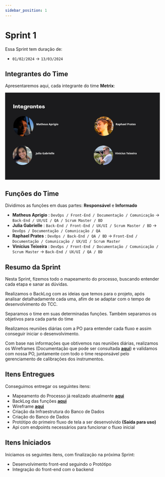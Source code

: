 ```yaml
---
sidebar_position: 1
---
```


# Sprint 1

Essa Sprint tem duração de:

- `01/02/2024` → `13/03/2024`


## Integrantes do Time

Apresentaremos aqui, cada integrante do time **Metrix**:

![Integrantes](./img/integrantes.jpg)

## Funções do Time

Dividimos as funções em duas partes: **Responsável** e **Informado**

- **Matheus Aprigio** : `DevOps / Front-End / Documentação / Comunicação` → `Back-End / UX/UI / QA / Scrum Master / BD`
- **Julia Gabrielle** : `Back-End / Front-End / UX/UI / Scrum Master / BD` → `DevOps / Documentação / Comunicação / QA`
- **Raphael Prates** : `DevOps / Back-End / QA / BD` → `Front-End / Documentação / Comunicação / UX/UI / Scrum Master`
- **Vinícius Teixeira** : `DevOps / Front-End / Documentação / Comunicação / Scrum Master` → `Back-End / UX/UI / QA / BD`

## Resumo da Sprint

Nesta Sprint, fizemos todo o mapeamento do processo, buscando entender cada etapa e sanar as dúvidas.

Realizamos o BackLog com as ideias que temos para o projeto, após analisar detalhadamente cada uma, afim de se adaptar com o tempo de desenvolvimento do TCC.

Separamos o time em suas determinadas funções. Também separamos os objetivos para cada parte do time

Realizamos reuniões diárias com a PO para entender cada fluxo e assim conseguir iniciar o desenvolvimento.

Com base nas informações que obtivemos nas reuniões diárias, realizamos os Wireframes (Documentação que pode ser consultada [**aqui**](../tutorial-basics/wireframe)) e validamos com nossa PO, juntamente com todo o time responsável pelo gerenciamento de calibrações dos instrumentos.




## Itens Entregues

Conseguimos entregar os seguintes itens:

- Mapeamento do Processo já realizado atualmente [**aqui**](https://miro.com/app/board/uXjVNHQ-h0I=/)
- BackLog das funções [**aqui**](https://trello.com/b/SkSD7afT/tcc)
- Wireframe [**aqui**](https://www.figma.com/file/rDQBDEdMd3A4kOsKBaypCR/Untitled?type=design&node-id=18-32&mode=design&t=9gkDMdXpLoPekXKr-0)
- Criação da Infraestrutura do Banco de Dados
- Criação do Banco de Dados
- Protótipo do primeiro fluxo de tela a ser desenvolvido **(Saída para uso)**
- Api com endpoints necessários para funcionar o fluxo inicial

## Itens Iniciados

Iniciamos os seguintes itens, com finalização na próxima Sprint:

- Desenvolvimento front-end seguindo o Protótipo
- Integração do front-end com o backend





